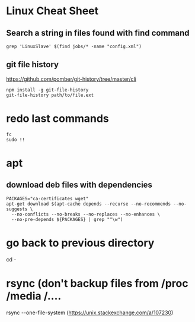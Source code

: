 # Linux Cheat Sheet

## Search a string in files found with find command
`grep 'LinuxSlave' $(find jobs/* -name "config.xml")`

## git file history
https://github.com/pomber/git-history/tree/master/cli
```
npm install -g git-file-history
git-file-history path/to/file.ext
```

# redo last commands
```
fc 
sudo !!
```

# apt 

## download deb files with dependencies
```
PACKAGES="ca-certificates wget"
apt-get download $(apt-cache depends --recurse --no-recommends --no-suggests \
  --no-conflicts --no-breaks --no-replaces --no-enhances \
  --no-pre-depends ${PACKAGES} | grep "^\w")
```

# go back to previous directory
cd -

# rsync (don't backup files from /proc /media /....
rsync --one-file-system (https://unix.stackexchange.com/a/107230)

